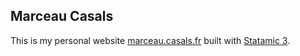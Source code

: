 ## Marceau Casals

This is my personal website [marceau.casals.fr](https://marceau.casals.fr) built with [Statamic 3](https://statamic.com/).
